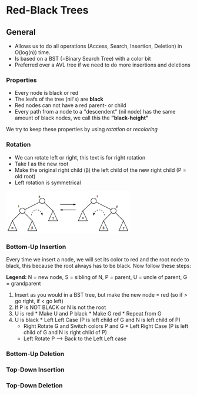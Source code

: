 # Red-Black Trees
## General
* Allows us to do all operations (Access, Search, Insertion, Deletion) in O(log(n)) time.
* Is based on a BST (=Binary Search Tree) with a color bit
* Preferred over a AVL tree if we need to do more insertions and deletions

### Properties
* Every node is black or red
* The leafs of the tree (nil's) are **black**
* Red nodes can not have a red parent- or child
* Every path from a node to a "descendent" (nil node) has the same amount of black nodes, we call this the **"black-height"**

We try to keep these properties by using *rotation* or *recoloring*

### Rotation
* We can rotate left or right, this text is for right rotation
* Take I as the new root
* Make the original right child (β) the left child of the new right child (P = old root)
* Left rotation is symmetrical

![](trees_red_black_rotation.png)

### Bottom-Up Insertion
Every time we insert a node, we will set its color to red and the root node to black, this because the root always has to be black. Now follow these steps:

**Legend:** N = new node, S = sibling of N, P = parent, U = uncle of parent, G = grandparent

1. Insert as you would in a BST tree, but make the new node = red (so if > go right, if < go left)
2. If P is NOT BLACK or N is not the root
  3. U is red
    * Make U and P black
    * Make G red
    * Repeat from G
  4. U is black
    * Left Left Case (P is left child of G and N is left child of P)
      * Right Rotate G and Switch colors P and G
    * Left Right Case (P is left child of G and N is right child of P)
      * Left Rotate P --> Back to the Left Left case
 
### Bottom-Up Deletion
### Top-Down Insertion
### Top-Down Deletion

